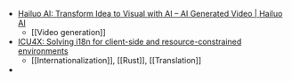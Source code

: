 - [Hailuo AI: Transform Idea to Visual with AI – AI Generated Video | Hailuo AI](https://hailuoai.video/create)
	- [[Video generation]]
- [ICU4X: Solving i18n for client-side and resource-constrained environments](https://icu4x.unicode.org/)
	- [[Internationalization]], [[Rust]], [[Translation]]
-